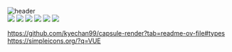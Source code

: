 ![header](https://capsule-render.vercel.app/api?type=waving&color=E6CC54&height=250&section=header&text=ChoiJiwon&fontColor=ffffff&fontSize=70&animation=fadeIn&fontAlignY=55)<br>
<img src="https://img.shields.io/badge/JAVA-007396?style=for-the-badge&logo=java&logoColor=white">
<img src="https://img.shields.io/badge/MySQL-4479A1?style=for-the-badge&logo=MySQL&logoColor=white">
<img src="https://img.shields.io/badge/Eclipse-2C2255?style=for-the-badge&logo=Eclipse%20IDE&logoColor=white">
<img src="https://img.shields.io/badge/github-181717?style=for-the-badge&logo=github&logoColor=white">
<img src="https://img.shields.io/badge/javascript-F7DF1E?style=for-the-badge&logo=javascript&logoColor=white">
<img src="https://img.shields.io/badge/Vue.js-4FC08D?style=for-the-badge&logo=vuedotjs&logoColor=white">

https://github.com/kyechan99/capsule-render?tab=readme-ov-file#types
https://simpleicons.org/?q=VUE
